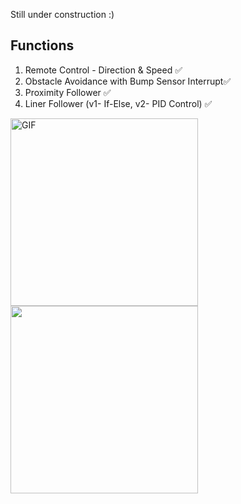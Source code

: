 Still under construction :)



## Functions

1) Remote Control - Direction & Speed ✅
2) Obstacle Avoidance with Bump Sensor Interrupt✅
3) Proximity Follower ✅
4) Liner Follower (v1- If-Else, v2- PID Control) ✅

<img align="left" alt="GIF" height="300px" src="https://github.com/Cebelle1/NTU-SCSE-Y2/assets/84433822/64968480-8720-49cc-912a-82f349e95a84" />
<img src="https://github.com/Cebelle1/NTU-SCSE-Y2/assets/84433822/c462587e-c398-4572-95c8-c84977148ca5" height="300px" />

